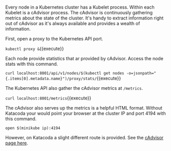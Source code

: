 #

Every node in a Kubernetes cluster has a Kubelet process. Within each Kubelet is a cAdvisor process. The cAdvisor is continuously gathering metrics about the state of the cluster. It's handy to extract information right out of cAdvisor as it's always available and provides a wealth of information.

First, open a proxy to the Kubernetes API port.

`kubectl proxy &`{{execute}}

Each node provide statistics that ar provided by cAdvisor. Access the node stats with this command.

`curl localhost:8001/api/v1/nodes/$(kubectl get nodes -o=jsonpath="{.items[0].metadata.name}")/proxy/stats/`{{execute}}

The Kubernetes API also gather the cAdvisor metrics at `/metrics`.

`curl localhost:8001/metrics`{{execute}}

The cAdvisor also serves up the metrics is a helpful HTML format. Without Katacoda your would point your browser at the cluster IP and port 4194 with this command.

`open $(minikube ip):4194`

However, on Katacoda a slight different route is provided. See the [cAdvisor page here](https://[[HOST_SUBDOMAIN]]-4194-[[KATACODA_HOST]].environments.katacoda.com/).
